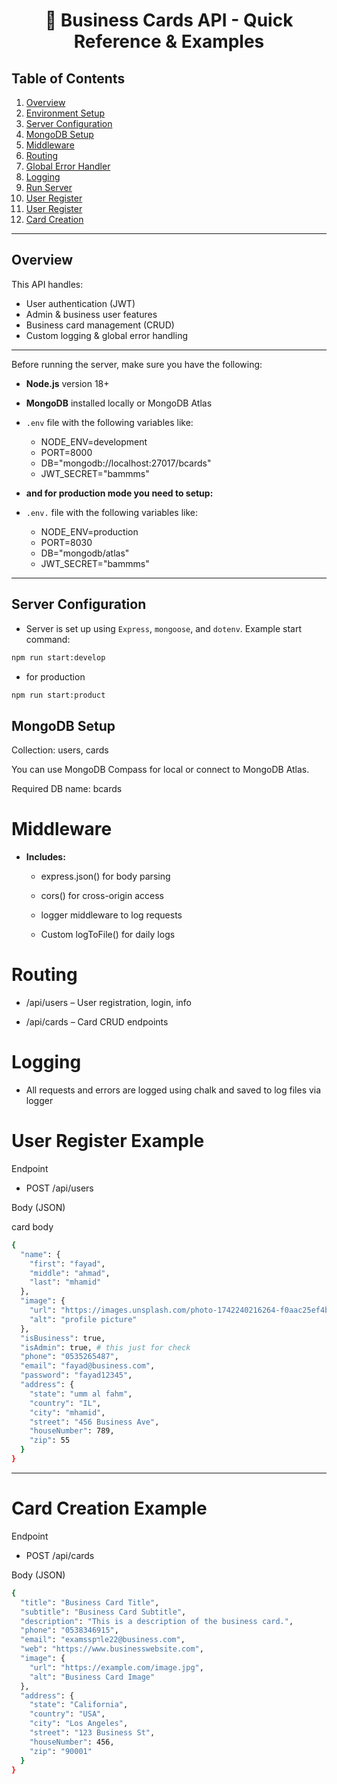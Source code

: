 <h1 align="center">📘 Business Cards API - Quick Reference & Examples</h1>

## Table of Contents

1. [Overview](#overview)
2. [Environment Setup](#environment-setup)
3. [Server Configuration](#server-configuration)
4. [MongoDB Setup](#mongodb-setup)
5. [Middleware](#middleware)
6. [Routing](#routing)
7. [Global Error Handler](#global-error-handler)
8. [Logging](#logging)
9. [Run Server](#run-server)
10. [User Register](#user-register-example)
11. [User Register](#user-login-example)
12. [Card Creation](#card-creation-example)

---

## Overview

This API handles:

-   User authentication (JWT)
-   Admin & business user features
-   Business card management (CRUD)
-   Custom logging & global error handling

---

Before running the server, make sure you have the following:

-   **Node.js** version 18+
-   **MongoDB** installed locally or MongoDB Atlas
-   `.env` file with the following variables like:
    -   NODE_ENV=development
    -   PORT=8000
    -   DB="mongodb://localhost:27017/bcards"
    -   JWT_SECRET="bammms"

- **and for production mode you need to setup:**
- `.env.` file with the following variables like:
    -   NODE_ENV=production
    -   PORT=8030
    -   DB="mongodb/atlas"
    -   JWT_SECRET="bammms" 

---

## Server Configuration

-   Server is set up using `Express`, `mongoose`, and `dotenv`. Example start command:

```bash
npm run start:develop
```

-   for production

```bash
npm run start:product
```

## MongoDB Setup

Collection: users, cards

You can use MongoDB Compass for local or connect to MongoDB Atlas.

Required DB name: bcards

# Middleware

-   **Includes:**

    -   express.json() for body parsing

    -   cors() for cross-origin access

    -   logger middleware to log requests

    -   Custom logToFile() for daily logs

# Routing

-   /api/users – User registration, login, info

-   /api/cards – Card CRUD endpoints

# Logging

-   All requests and errors are logged using chalk and saved to log files via logger

# User Register Example

Endpoint

-   POST /api/users

Body (JSON)

card body

```bash
{
  "name": {
    "first": "fayad",
    "middle": "ahmad",
    "last": "mhamid"
  },
  "image": {
    "url": "https://images.unsplash.com/photo-1742240216264-f0aac25ef4ba?w=500&auto=format&fit=crop&q=60&ixlib=rb-4.0.3&ixid=M3wxMjA3fDF8MHxzZWFyY2h8OHx8YnVzaW5lc3N8ZW58MHx8MHx8fDA%3D",
    "alt": "profile picture"
  },
  "isBusiness": true,
  "isAdmin": true, # this just for check
  "phone": "0535265487",
  "email": "fayad@business.com",
  "password": "fayad12345",
  "address": {
    "state": "umm al fahm",
    "country": "IL",
    "city": "mhamid",
    "street": "456 Business Ave",
    "houseNumber": 789,
    "zip": 55
  }
}
```

---

# Card Creation Example

Endpoint

-   POST /api/cards

Body (JSON)

```bash
{
  "title": "Business Card Title",
  "subtitle": "Business Card Subtitle",
  "description": "This is a description of the business card.",
  "phone": "0538346915",
  "email": "examsspדle22@business.com",
  "web": "https://www.businesswebsite.com",
  "image": {
    "url": "https://example.com/image.jpg",
    "alt": "Business Card Image"
  },
  "address": {
    "state": "California",
    "country": "USA",
    "city": "Los Angeles",
    "street": "123 Business St",
    "houseNumber": 456,
    "zip": "90001"
  }
}

```

